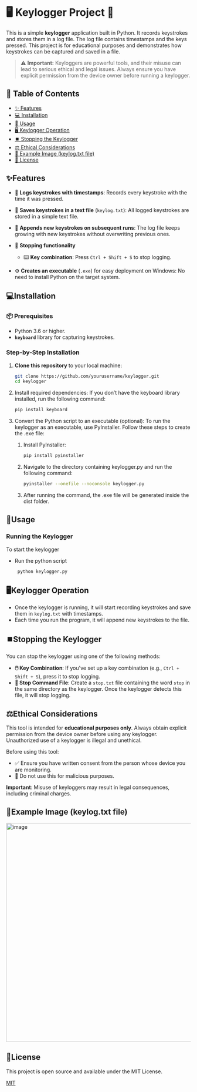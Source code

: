 # 🖥️ Keylogger Project 🔑

This is a simple **keylogger** application built in Python. It records keystrokes and stores them in a log file. The log file contains timestamps and the keys pressed. This project is for educational purposes and demonstrates how keystrokes can be captured and saved in a file.

> ⚠️ **Important:** Keyloggers are powerful tools, and their misuse can lead to serious ethical and legal issues. Always ensure you have explicit permission from the device owner before running a keylogger.

## 📑 Table of Contents
- [✨ Features](#features)
- [💻 Installation](#installation)
- [🚀 Usage](#usage)
- [🖥️ Keylogger Operation](#keylogger-operation)
- [⏹️ Stopping the Keylogger](#stopping-the-keylogger)
- [⚖️ Ethical Considerations](#ethical-considerations)
- [📸 Example Image (keylog.txt file)](#example-image-keylogtxt-file)
- [📄 License](#license)


## ✨Features
- 📝 **Logs keystrokes with timestamps**: Records every keystroke with the time it was pressed.

- 💾 **Saves keystrokes in a text file** (`keylog.txt`): All logged keystrokes are stored in a simple text file.

- 🔄 **Appends new keystrokes on subsequent runs**: The log file keeps growing with new keystrokes without overwriting previous ones.

- 🛑 **Stopping functionality**
   - ⌨️ **Key combination**: Press `Ctrl + Shift + S` to stop logging.

- ⚙️ **Creates an executable** (`.exe`) for easy deployment on Windows: No need to install Python on the target system.

## 💻Installation

### 📦 Prerequisites
- Python 3.6 or higher.
- **`keyboard`** library for capturing keystrokes.

### Step-by-Step Installation

1. **Clone this repository** to your local machine:
   ```bash
   git clone https://github.com/yourusername/keylogger.git
   cd keylogger
     ```
2. Install required dependencies: If you don’t have the keyboard library installed, run the following command:
     ```bash
   pip install keyboard
     ```
3. Convert the Python script to an executable (optional): To run the keylogger as an executable, use PyInstaller. Follow these steps to create the .exe file:

   
    1. Install PyInstaller:

         ```bash
         pip install pyinstaller
         ```
     
    2. Navigate to the directory containing keylogger.py and run the following command:

         ```bash
         pyinstaller --onefile --noconsole keylogger.py
         ```
    3. After running the command, the .exe file will be generated inside the dist folder.
       
    
## 🚀Usage
  ### Running the Keylogger
  To start the keylogger

  -  Run the python script
     
       ```bash
        python keylogger.py
       ```

## 🖥️Keylogger Operation

-  Once the keylogger is running, it will start recording keystrokes and save them in `keylog.txt` with timestamps.
-    Each time you run the program, it will append new keystrokes to the file.

## ⏹️Stopping the Keylogger

You can stop the keylogger using one of the following methods:

- **🖱️ Key Combination**: If you've set up a key combination (e.g., `Ctrl + Shift + S`), press it to stop logging.
- **📝 Stop Command File**: Create a `stop.txt` file containing the word `stop` in the same directory as the keylogger. Once the keylogger detects this file, it will stop logging.


## ⚖️Ethical Considerations

This tool is intended for **educational purposes only**. Always obtain explicit permission from the device owner before using any keylogger. Unauthorized use of a keylogger is illegal and unethical.

Before using this tool:
- ✅ Ensure you have written consent from the person whose device you are monitoring.
- 🚫 Do not use this for malicious purposes.

**Important**: Misuse of keyloggers may result in legal consequences, including criminal charges.

## 📸Example Image (keylog.txt file)
<img width="596" alt="image" src="https://github.com/user-attachments/assets/50b25b0b-9c65-49b9-99d9-42be99776560">



## 📄License

This project is open source and available under the MIT License.

[MIT](https://choosealicense.com/licenses/mit/)

   
